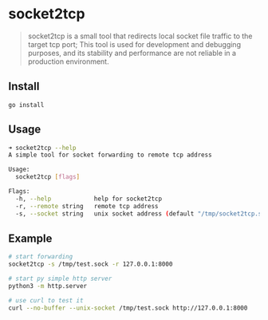 # socket2tcp

> socket2tcp is a small tool that redirects local socket file traffic to the target tcp port; 
> This tool is used for development and debugging purposes, and its stability and performance
> are not reliable in a production environment.

## Install

`go install`

## Usage

```sh
➜ socket2tcp --help
A simple tool for socket forwarding to remote tcp address

Usage:
  socket2tcp [flags]

Flags:
  -h, --help            help for socket2tcp
  -r, --remote string   remote tcp address
  -s, --socket string   unix socket address (default "/tmp/socket2tcp.sock")
```

## Example

```sh
# start forwarding
socket2tcp -s /tmp/test.sock -r 127.0.0.1:8000

# start py simple http server
python3 -m http.server

# use curl to test it
curl --no-buffer --unix-socket /tmp/test.sock http://127.0.0.1:8000
```